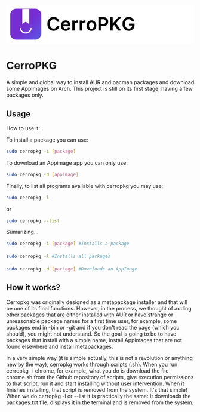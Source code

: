 
![Logo](https://raw.githubusercontent.com/J-create-bit/cerropkg/refs/heads/main/cerropkg.png)


# CerroPKG

A simple and global way to install AUR and pacman packages and download some AppImages on Arch. This project is still on its first stage, having a few packages only.


## Usage

How to use it:

To install a package you can use:
```bash
sudo cerropkg -i [package]
```

To download an Appimage app you can only use:
```bash
sudo cerropkg -d [appimage]
```

Finally, to list all programs available with cerropkg you may use:
```bash
sudo cerropkg -l
```

or

```bash
sudo cerropkg --list
```

Sumarizing...
```bash
sudo cerropkg -i [package] #Installs a package

sudo cerropkg -l #Installs all packages

sudo cerropkg -d [package] #Downloads an AppImage
```

## How it works?

Cerropkg was originally designed as a metapackage installer and that will be one of its final functions. However, in the process, we thought of adding other packages that are either installed with AUR or have strange or unreasonable package names for a first time user, for example, some packages end in -bin or -git and if you don't read the page (which you should), you might not understand. So the goal is going to be to have packages that install with a simple name, install Appimages that are not found elsewhere and install metapackages.

In a very simple way (it is simple actually, this is not a revolution or anything new by the way), cerropkg works through scripts (.sh). When you run cerropkg -i chrome, for example, what you do is download the file chrome.sh from the Github repository of scripts, give execution permissions to that script, run it and start installing without user intervention. When it finishes installing, that script is removed from the system. It's that simple!
When we do cerropkg -l or --list it is practically the same: It downloads the packages.txt file, displays it in the terminal and is removed from the system.

